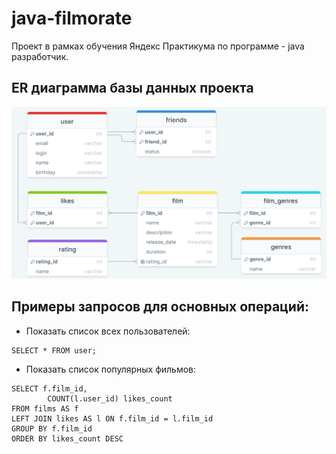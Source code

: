 # java-filmorate
Проект в рамках обучения Яндекс Практикума по программе - java разработчик.
## ER диаграмма базы данных проекта
![DB structure.png](https://github.com/RomanBatrakov/java-filmorate/blob/main/ER%20diagram.png)
## Примеры запросов для основных операций:
- Показать список всех пользователей:
```
SELECT * FROM user;
```
- Показать список популярных фильмов:
```
SELECT f.film_id, 
        COUNT(l.user_id) likes_count
FROM films AS f
LEFT JOIN likes AS l ON f.film_id = l.film_id
GROUP BY f.film_id
ORDER BY likes_count DESC
```

